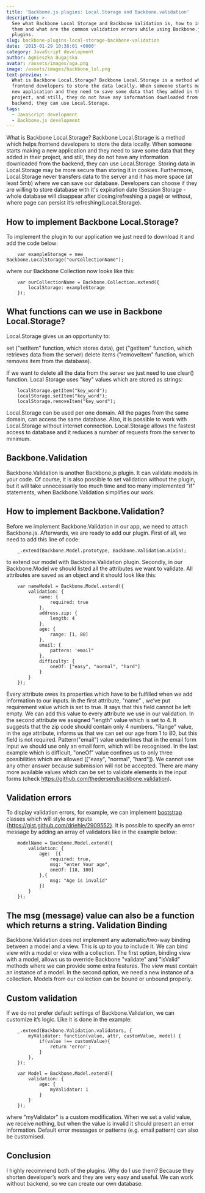 ```yaml
---
title: 'Backbone.js plugins: Local.Storage and Backbone.validation'
description: >-
  See what Backbone Local Storage and Backbone Validation is, how to implement
  them and what are the common validation errors while using Backbone.js
  plugins. 
slug: backbone-plugins-local-storage-backbone-validation
date: '2015-01-29 10:38:01 +0000'
category: JavaScript development
author: Agnieszka Bugajska
avatar: /assets/images/aga.png
image: /assets/images/backbone_lol.png
text-preview: >-
  What is Backbone Local.Storage? Backbone Local.Storage is a method which helps
  frontend developers to store the data locally. When someone starts making a
  new application and they need to save some data that they added in their
  project, and still, they do not have any information downloaded from the
  backend, they can use Local.Storage.
tags:
  - JavaScript development
  - Backbone.js development
---
```






What is Backbone Local.Storage? Backbone Local.Storage is a method which helps frontend developers to store the data locally. When someone starts making a new application and they need to save some data that they added in their project, and still, they do not have any information downloaded from the backend, they can use Local.Storage.
Storing data in Local.Storage may be more secure than storing it in cookies. Furthermore, Local.Storage never transfers data to the server and it has more space (at least 5mb) where we can save our database. Developers can choose if they are willing to store database with it's expiration date (Session Storage - whole database will disappear after closing/refreshing a page) or without, where page can persist it’s refreshing(Local.Storage).

How to implement Backbone Local.Storage?
----------------------------------------

To implement the plugin to our application we just need to download it and add the code below:

```
    var exampleStorage = new Backbone.LocalStorage("ourCollectionName");
```

where our Backbone Collection now looks like this:


```
    var ourCollectionName = Backbone.Collection.extend({
        localStorage: exampleStorage
    });
```

What functions can we use in Backbone Local.Storage?
----------------------------------------------------

Local.Storage gives us an opportunity to:

set ("setItem" function, which stores data),
get ("getItem" function, which retrieves data from the server)
delete items ("removeItem" function, which removes item from the database).


If we want to delete all the data from the server we just need to use clear() function. Local Storage uses "key" values which are stored as strings:

```
    localStorage.getItem("key_word");
    localStorage.setItem("key_word");
    localStorage.removeItem("key_word");
```

Local.Storage can be used per one domain. All the pages from the same domain, can access the same database. Also, it is possible to work with Local.Storage without internet connection. Local.Storage allows the fastest access to database and it reduces a number of requests from the server to minimum.

Backbone.Validation
-------------------

Backbone.Validation is another Backbone.js plugin. It can validate models in your code. Of course, it is also possible to set validation without the plugin, but it will take unnecessarily too much time and too many implemented "if" statements, when Backbone.Validation simplifies our work.

How to implement Backbone.Validation?
-------------------------------------

Before we implement Backbone.Validation in our app, we need to attach Backbone.js. Afterwards, we are ready to add our plugin. First of all, we need to add this line of code:

```
    _.extend(Backbone.Model.prototype, Backbone.Validation.mixin);
```

to extend our model with Backbone.Validation plugin. Secondly, in our Backbone.Model we should listed all the attributes we want to validate. All attributes are saved as an object and it should look like this:

```
    var nameModel = Backbone.Model.extend({
        validation: {
            name: {
                required: true
            },
            address.zip: {
                length: 4
            },
            age: {
                range: [1, 80]
            },
            email: {
                pattern: 'email"
            },
            difficulty: {
                oneOf: ["easy", "normal", "hard"]
            }
        }
    });
```

Every attribute owes its properties which have to be fulfilled when we add information to our inputs. In the first attribute, "name" , we’ve put requirement value which is set to true. It says that this field cannot be left empty. We can add this value to every attribute we use in our validation. In the second attribute we assigned "length" value which is set to 4. It suggests that the zip code should contain only 4 numbers. "Range" value, in the age attribute, informs us that we can set our age from 1 to 80, but this field is not required. Pattern("email") value underlines that in the email form input we should use only an email form, which will be recognised. In the last example which is difficult, "oneOf" value confines us to only three possibilities which are allowed (["easy", "normal", "hard"]). We cannot use any other answer because submission will not be accepted. There are many more available values which can be set to validate elements in the input forms (check https://github.com/thedersen/backbone.validation).

Validation errors
-----------------
To display validation errors, for example, we can implement [bootstrap](http://getbootstrap.com/) classes which will style our inputs {https://gist.github.com/driehle/2909552}. It is possible to specify an error message by adding an array of validators like in the example below:

```
    modelName = Backbone.Model.extend({
        validation: {
            age:  [{
                required: true,
                msg: "enter Your age",
                oneOf: [18, 100]
            },{
                msg: "Age is invalid"
            }]
        }
    });
```

The msg (message) value can also be a function which returns a string.
Validation Binding
------------------
Backbone.Validation does not implement any automatic/two-way binding between a model and a view. This is up to you to include it. We can bind view with a model or view with a collection. The first option, binding view with a model, allows us to override Backbone "validate" and "isValid" methods where we can provide some extra features. The view must contain an instance of a model.
In the second option, we need a new instance of a collection. Models from our collection can be bound or unbound properly.

Custom validation
-----------------
If we do not prefer default settings of Backbone.Validation, we can customize it’s logic. Like it is done in the example:

```
    _.extend(Backbone.Validation.validators, {
        myValidator: function(value, attr, customValue, model) {
            if(value !== customValue){
                return 'error';
            }
        },
    });
```

```
    var Model = Backbone.Model.extend({
        validation: {
            age: {
                myValidator: 1
            }
        }
    });
```

 where "myValidator" is a custom modification. When we set a valid value, we receive nothing, but when the value is invalid it should present an error information. Default error messages or patterns (e.g. email pattern) can also be customised.

Conclusion
----------

I highly recommend both of the plugins. Why do I use them? Because they shorten developer’s work and they are very easy and useful. We can work without backend, so we can create our own database.

